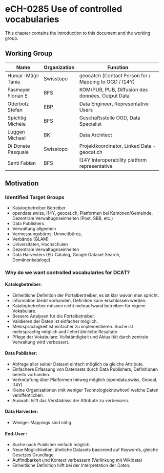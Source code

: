 # eCH-0285 Use of controlled vocabularies

This chapter contains the introduction to this document and the working group.

## Working Group

| Name                           | Organization | Function                                              |
|--------------------------------|--------------|-------------------------------------------------------|
| Humar-Mägli Tania              | Swisstopo    | geocatch (Contact Person for / Mapping to OGD / I14Y) |
| Fasmeyer Florian E.            | BFS          | KOM/PUB, PUB, Diffusion des données, Output Data      |
| Oderbolz Stefan                | EBP          | Data Engineer, Representative Users                   |
| Spichtig Michèle               | BFS          | Geschäftsstelle OGD, Data Specialist                  |
| Luggen Michael                 | BK           | Data Architect                                        |
| Di Donate Pasquale             | Swisstopo    | Projektkoordinator, Linked Data - geocat.ch           |
| Santi Fabian                   | BFS          | I14Y Interoperability platform representative         |

## Motivation

### Identified Target Groups

  * Katalogbetreiber Betreiber
  * opendata.swiss, I14Y, geocat.ch, Platformen bei Kantonen/Gemeinde, Dezentrale Verwaltugnseinheiten (Post, SBB, etc.)
  * Data Publishers
  * Verwaltung allgemein
  * Vermessungsbüros, Umweltbüros,
  * Verbände (GLAM)
  * Universitäten, Hochschulen
  * Dezentrale Verwaltugnseinheiten
  * Data Harvesters (EU Catalog, Google Dataset Search, Domänenkataloge)

### Why do we want controlled vocabularies for DCAT?

#### Katalogbetreiber:
* Einheitliche Definition der Portalbertreiber, es ist klar wavon man spricht.
* Information bleibt vorhanden, Definition kann erschlossen werden.
* Katalogbetreiber müssen nicht mehraufwand betreiben für eigene Vokabulare.
* Bessere Analysen für die Portalbetreiber. 
* Validieren der Daten ist einfacher möglich.
* Mehrsprachigkeit ist einfacher zu implementieren. Suche ist mehrsprachig möglich und liefert ähnliche Resultate.
* Pflege der Vokabulare: Vollständigkeit und Aktualität durch zentrale Verwaltung wird verbessert.

#### Data Publisher:
* Abfrage aller seiner Dataset einfach möglich da gleiche Attribute.
* Einfachere Erfassung von Datensets durch Data Publishers, Definitionen bereits vorhanden.
* Verknüpfung über Platformen hinweg möglich (opendata.swiss, Geocat, I14Y)
* Kleine Organisationen (mit weniger Technologieknowhow) welche Daten veröffentlichen.
* Auswahl hilft das Verstädniss der Attribute zu verbessern.
 
#### Data Harvester:
* Weniger Mappings sind nötig.

#### End-User :
* Suche nach Publisher einfach möglich.
* Neue Möglichkeiten, ähnliche Datasets basierend auf Keywords, gleiche Gesetzes Grundlage.
* Auffindbarkeit und Kontext verbessern (Verlinkung mit Wikidata)
* Einheitliche Definition hilft bei der Interpretation der Daten.